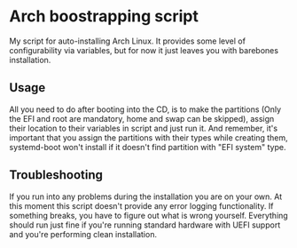 # Arch boostrapping script
My script for auto-installing Arch Linux. It provides some level of configurability via variables, but for now it just leaves you with barebones installation. 
## Usage
All you need to do after booting into the CD, is to make the partitions (Only the EFI and root are mandatory, home and swap can be skipped), assign their location to their variables in script and just run it. And remember, it's important that you assign the partitions with their types while creating them, systemd-boot won't install if it doesn't find partition with "EFI system" type.
## Troubleshooting
If you run into any problems during the installation you are on your own. At this moment this script doesn't provide any error logging functionality. If something breaks, you have to figure out what is wrong yourself. Everything should run just fine if you're running standard hardware with UEFI support and you're performing clean installation.

